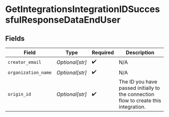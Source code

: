 # GetIntegrationsIntegrationIDSuccessfulResponseDataEndUser


## Fields

| Field                                                                               | Type                                                                                | Required                                                                            | Description                                                                         |
| ----------------------------------------------------------------------------------- | ----------------------------------------------------------------------------------- | ----------------------------------------------------------------------------------- | ----------------------------------------------------------------------------------- |
| `creator_email`                                                                     | *Optional[str]*                                                                     | :heavy_check_mark:                                                                  | N/A                                                                                 |
| `organization_name`                                                                 | *Optional[str]*                                                                     | :heavy_check_mark:                                                                  | N/A                                                                                 |
| `origin_id`                                                                         | *Optional[str]*                                                                     | :heavy_check_mark:                                                                  | The ID you have passed initially to the connection flow to create this integration. |